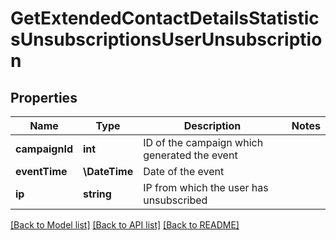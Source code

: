 # GetExtendedContactDetailsStatisticsUnsubscriptionsUserUnsubscription

## Properties
Name | Type | Description | Notes
------------ | ------------- | ------------- | -------------
**campaignId** | **int** | ID of the campaign which generated the event | 
**eventTime** | **\DateTime** | Date of the event | 
**ip** | **string** | IP from which the user has unsubscribed | 

[[Back to Model list]](../../README.md#documentation-for-models) [[Back to API list]](../../README.md#documentation-for-api-endpoints) [[Back to README]](../../README.md)


